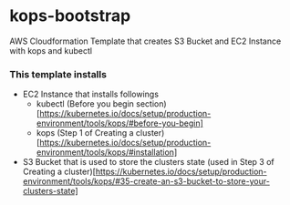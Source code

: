 # kops-bootstrap
AWS Cloudformation Template that creates S3 Bucket and EC2 Instance with kops and kubectl

### This template installs
* EC2 Instance that installs followings
  * kubectl (Before you begin section)[https://kubernetes.io/docs/setup/production-environment/tools/kops/#before-you-begin]
  * kops (Step 1 of Creating a cluster)[https://kubernetes.io/docs/setup/production-environment/tools/kops/#installation]
* S3 Bucket that is used to store the clusters state (used in Step 3 of Creating a cluster)[https://kubernetes.io/docs/setup/production-environment/tools/kops/#35-create-an-s3-bucket-to-store-your-clusters-state]
